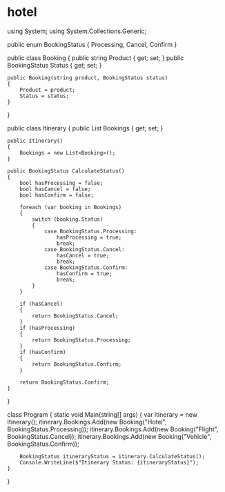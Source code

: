 # hotel
using System;
using System.Collections.Generic;

public enum BookingStatus
{
    Processing,
    Cancel,
    Confirm
}

public class Booking
{
    public string Product { get; set; }
    public BookingStatus Status { get; set; }

    public Booking(string product, BookingStatus status)
    {
        Product = product;
        Status = status;
    }
}

public class Itinerary
{
    public List<Booking> Bookings { get; set; }

    public Itinerary()
    {
        Bookings = new List<Booking>();
    }

    public BookingStatus CalculateStatus()
    {
        bool hasProcessing = false;
        bool hasCancel = false;
        bool hasConfirm = false;

        foreach (var booking in Bookings)
        {
            switch (booking.Status)
            {
                case BookingStatus.Processing:
                    hasProcessing = true;
                    break;
                case BookingStatus.Cancel:
                    hasCancel = true;
                    break;
                case BookingStatus.Confirm:
                    hasConfirm = true;
                    break;
            }
        }

        if (hasCancel)
        {
            return BookingStatus.Cancel;
        }
        if (hasProcessing)
        {
            return BookingStatus.Processing;
        }
        if (hasConfirm)
        {
            return BookingStatus.Confirm;
        }

        return BookingStatus.Confirm;
    }
}

class Program
{
    static void Main(string[] args)
    {
        var itinerary = new Itinerary();
        itinerary.Bookings.Add(new Booking("Hotel", BookingStatus.Processing));
        itinerary.Bookings.Add(new Booking("Flight", BookingStatus.Cancel));
        itinerary.Bookings.Add(new Booking("Vehicle", BookingStatus.Confirm));

        BookingStatus itineraryStatus = itinerary.CalculateStatus();
        Console.WriteLine($"Itinerary Status: {itineraryStatus}");
    }
}

